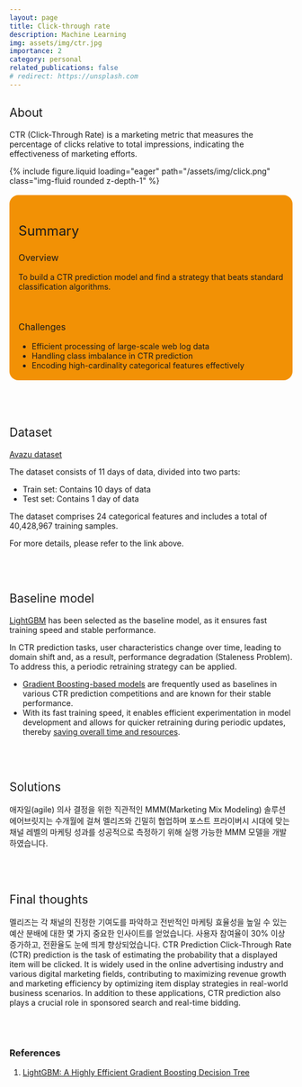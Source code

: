 ```yaml
---
layout: page
title: Click-through rate
description: Machine Learning
img: assets/img/ctr.jpg
importance: 2
category: personal
related_publications: false
# redirect: https://unsplash.com
---
```


<style>
    :root {
        --summary-background-color: #f29105; /* 기본 모드 배경색 */
    }

    html[data-theme="dark"] {
        --summary-background-color: var(--global-hover-color); /* 다크 모드 배경색 */
    }

    .summary-container {
        background-color: var(--summary-background-color);
        padding: 1rem 1rem 0.25rem 1rem;
        border-radius: 1rem;
    }
</style>

<h2 style="font-weight: 400;">About</h2>
<p>
<strong style="font-weight: 400;">CTR (Click-Through Rate)</strong> is a marketing metric that measures the percentage of clicks relative to total impressions, indicating the effectiveness of marketing efforts.
</p>

<div class="row">
    <div class="col-sm-3 mt-3 mt-md-0 text-start">
        {% include figure.liquid loading="eager" path="/assets/img/click.png" class="img-fluid rounded z-depth-1" %}
    </div>
</div>
<br>

<!-- Summary 부분을 summary-container 클래스로 감쌈 -->
<div class="summary-container">
    <h2 style="font-weight: 400; font-size: 1.5rem;">Summary</h2>
    <h3 style="font-weight: 400; font-size: 1rem;">Overview</h3>
    <p>
        To build a CTR prediction model and find a strategy that beats standard classification algorithms.
    </p>
    <br>
    <h3 style="font-weight: 400; font-size: 1rem;">Challenges</h3>
    <ul>
        <li>Efficient processing of <strong style="font-weight: 400;">large-scale web log data</strong></li>
        <li>Handling <strong style="font-weight: 400;">class imbalance</strong> in CTR prediction</li>
        <li>Encoding <strong style="font-weight: 400;">high-cardinality categorical features</strong> effectively</li>
    </ul>
</div>
<br>
<br>
<br>

<h2 style="font-weight: 400;">Dataset</h2>
<p>
    <a href="https://www.kaggle.com/c/avazu-ctr-prediction/data">Avazu dataset</a>
</p>
<p>
    The dataset consists of 11 days of data, divided into two parts:
</p>
<ul>
    <li>Train set: Contains 10 days of data</li>
    <li>Test set: Contains 1 day of data</li>
</ul>
<p>
    The dataset comprises 24 categorical features and includes a total of 40,428,967 training samples.
</p>
<p>
    For more details, please refer to the link above.
</p>
<br>
<br>

<h2 style="font-weight: 400;">Baseline model</h2>
<p>
    <a href="https://lightgbm.readthedocs.io/en/latest/">LightGBM</a> has been selected as the baseline model, as it ensures <strong style="font-weight: 400;">fast training speed and stable performance</strong>.
</p>
<p>
    In CTR prediction tasks, user characteristics change over time, leading to <strong style="font-weight: 400;">domain shift</strong> and, as a result, performance degradation (<strong style="font-weight: 400;">Staleness Problem</strong>). To address this, a periodic retraining strategy can be applied.
</p>
<ul>
    <li><u>Gradient Boosting-based models</u> are frequently used as baselines in various CTR prediction competitions and are known for their stable performance.</li>
    <li>With its fast training speed, it enables efficient experimentation in model development and allows for quicker retraining during periodic updates, thereby <u>saving overall time and resources</u>.</li>
</ul>
<br>
<br>

<h2 style="font-weight: 400;">Solutions</h2>
<p>
    애자일(agile) 의사 결정을 위한 직관적인 MMM(Marketing Mix Modeling) 솔루션<br>
    에어브릿지는 수개월에 걸쳐 멜리즈와 긴밀히 협업하며 포스트 프라이버시 시대에 맞는 채널 레벨의 마케팅 성과를 성공적으로 측정하기 위해 실행 가능한 MMM 모델을 개발하였습니다.
</p>
<br>
<br>

<h2 style="font-weight: 400;">Final thoughts</h2>
<p>
    멜리즈는 각 채널의 진정한 기여도를 파악하고 전반적인 마케팅 효율성을 높일 수 있는 예산 분배에 대한 몇 가지 중요한 인사이트를 얻었습니다.
    사용자 참여율이 30% 이상 증가하고, 전환율도 눈에 띄게 향상되었습니다.
    CTR Prediction
    Click-Through Rate (CTR) prediction is the task of estimating the probability that a displayed item will be clicked. It is widely used in the online advertising industry and various digital marketing fields, contributing to maximizing revenue growth and marketing efficiency by optimizing item display strategies in real-world business scenarios. In addition to these applications, CTR prediction also plays a crucial role in sponsored search and real-time bidding.
</p>
<br>
<br>

<section>
    <h3>References</h3>
        <ol>
            <li><a href="https://lightgbm.readthedocs.io/en/stable/">LightGBM: A Highly Efficient Gradient Boosting Decision Tree</a></li>
        </ol>
</section>
